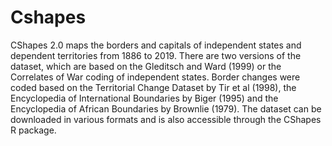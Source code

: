 # Cshapes

CShapes 2.0 maps the borders and capitals of independent states and dependent territories from 1886 to 2019. There are two versions of the dataset, which are based on the Gleditsch and Ward (1999) or the Correlates of War coding of independent states. Border changes were coded based on the Territorial Change Dataset by Tir et al (1998), the Encyclopedia of International Boundaries by Biger (1995) and the Encyclopedia of African Boundaries by Brownlie (1979). The dataset can be downloaded in various formats and is also accessible through the CShapes R package.

